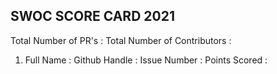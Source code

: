 ## SWOC SCORE CARD 2021

Total Number of PR's :
Total Number of Contributors :

1. Full Name :
Github Handle :
Issue Number :
Points Scored :
